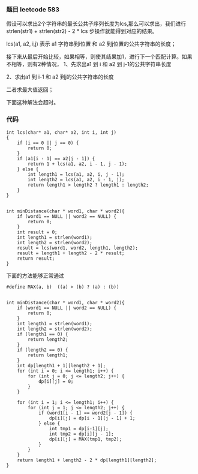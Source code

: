 ### 题目 leetcode 583
假设可以求出2个字符串的最长公共子序列长度为lcs,那么可以求出，我们进行 strlen(str1) + strlen(str2) - 2 * lcs 步操作就能得到对应的结果。

lcs(a1, a2, i,j) 表示 a1 字符串到i位置 和 a2 到j位置的公共字符串的长度；

接下来从最后开始比较，如果相等，则使其结果加1，进行下一个匹配计算。如果不相等，则有2种情况，
1、先求出a1 到 i  和 a2 到 j-1的公共字符串长度

2、求出a1 到 i-1 和 a2 到j的公共字符串的长度

二者求最大值返回；

下面这种解法会超时。
### 代码
```
int lcs(char* a1, char* a2, int i, int j)
{
    if (i == 0 || j == 0) {
        return 0;
    }
    if (a1[i - 1] == a2[j - 1]) {
        return 1 + lcs(a1, a2, i - 1, j - 1);
    } else {
        int length1 = lcs(a1, a2, i, j - 1);
        int length2 = lcs(a1, a2, i - 1, j);
        return length1 > length2 ? length1 : length2;
    }
}


int minDistance(char * word1, char * word2){
    if (word1 == NULL || word2 == NULL) {
        return 0;
    }
    int result = 0;
    int length1 = strlen(word1);
    int length2 = strlen(word2);
    result = lcs(word1, word2, length1, length2);
    result = length1 + length2 - 2 * result;
    return result;
}
```

下面的方法能够正常通过
```
#define MAX(a, b)  ((a) > (b) ? (a) : (b))


int minDistance(char * word1, char * word2){
    if (word1 == NULL || word2 == NULL) {
        return 0;
    }
    int length1 = strlen(word1);
    int length2 = strlen(word2);
    if (length1 == 0) {
        return length2;
    }
    if (length2 == 0) {
        return length1;
    }
    int dp[length1 + 1][length2 + 1];
    for (int i = 0; i <= length1; i++) {
        for (int j = 0; j <= length2; j++) {
            dp[i][j] = 0;
        }
    }
    
    for (int i = 1; i <= length1; i++) {
        for (int j = 1; j <= length2; j++) {
            if (word1[i - 1] == word2[j - 1]) {
                dp[i][j] = dp[i - 1][j - 1] + 1;
            } else {
                int tmp1 = dp[i-1][j];
                int tmp2 = dp[i][j - 1];
                dp[i][j] = MAX(tmp1, tmp2); 
            }
        }
    }
    return length1 + length2 - 2 * dp[length1][length2];
}
```
